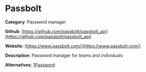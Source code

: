 
# Passbolt

**Category**: Password manager

**Github**: [https://github.com/passbolt/passbolt_api](https://github.com/passbolt/passbolt_api)

**Website**: [https://www.passbolt.com/](https://www.passbolt.com/)

**Description**:
Password manager for teams and individuals

**Alternatives**: [1Password](https://1password.com/)
